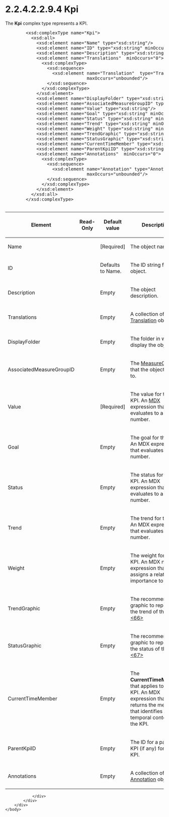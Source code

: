 <html dir="LTR" xmlns:mshelp="http://msdn.microsoft.com/mshelp" xmlns:ddue="http://ddue.schemas.microsoft.com/authoring/2003/5" xmlns:xlink="http://www.w3.org/1999/xlink" xmlns:tool="http://www.microsoft.com/tooltip">
    <head>
        <meta http-equiv="Content-Type" content="text/html; CHARSET=utf-8"></meta>
        <meta name="save" content="history"></meta>
        <title>2.2.4.2.2.9.4 Kpi</title>
        <xml>
            <mshelp:toctitle title="2.2.4.2.2.9.4 Kpi"></mshelp:toctitle>
            <mshelp:rltitle title="[MS-SSAS]: Kpi"></mshelp:rltitle>
            <mshelp:keyword index="A" term="9316aaee-62cd-47fe-860d-3babf68b22e0"></mshelp:keyword>
            <mshelp:attr name="DCSext.ContentType" value="open specification"></mshelp:attr>
            <mshelp:attr name="AssetID" value="9316aaee-62cd-47fe-860d-3babf68b22e0"></mshelp:attr>
            <mshelp:attr name="TopicType" value="kbRef"></mshelp:attr>
            <mshelp:attr name="DCSext.Title" value="[MS-SSAS]: Kpi" />
        </xml>
    </head>
    <body>
        <div id="header">
            <h1 class="heading">2.2.4.2.2.9.4 Kpi</h1>
        </div>
        <div id="mainSection">
            <div id="mainBody">
                <div id="allHistory" class="saveHistory"></div>
                <div id="sectionSection0" class="section" name="collapseableSection">
                    

<p>The <b>Kpi</b> complex type represents a KPI.</p>

<dl>
<dd>
<div><pre>   &lt;xsd:complexType name=&quot;Kpi&quot;&gt;
     &lt;xsd:all&gt;
       &lt;xsd:element name=&quot;Name&quot; type=&quot;xsd:string&quot;/&gt;
       &lt;xsd:element name=&quot;ID&quot; type=&quot;xsd:string&quot; minOccurs=&quot;0&quot;/&gt;
       &lt;xsd:element name=&quot;Description&quot; type=&quot;xsd:string&quot; minOccurs=&quot;0&quot;/&gt;
       &lt;xsd:element name=&quot;Translations&quot;  minOccurs=&quot;0&quot;&gt;
         &lt;xsd:complexType&gt;
           &lt;xsd:sequence&gt;
             &lt;xsd:element name=&quot;Translation&quot;  type=&quot;Translation&quot; minOccurs=&quot;0&quot;
                          maxOccurs=&quot;unbounded&quot;/&gt;
           &lt;/xsd:sequence&gt;
         &lt;/xsd:complexType&gt;
       &lt;/xsd:element&gt;
       &lt;xsd:element name=&quot;DisplayFolder&quot; type=&quot;xsd:string&quot; minOccurs=&quot;0&quot;/&gt;
       &lt;xsd:element name=&quot;AssociatedMeasureGroupID&quot; type=&quot;xsd:string&quot; minOccurs=&quot;0&quot;/&gt;
       &lt;xsd:element name=&quot;Value&quot; type=&quot;xsd:string&quot;/&gt;
       &lt;xsd:element name=&quot;Goal&quot; type=&quot;xsd:string&quot; minOccurs=&quot;0&quot;/&gt;
       &lt;xsd:element name=&quot;Status&quot; type=&quot;xsd:string&quot; minOccurs=&quot;0&quot;/&gt;
       &lt;xsd:element name=&quot;Trend&quot; type=&quot;xsd:string&quot; minOccurs=&quot;0&quot;/&gt;
       &lt;xsd:element name=&quot;Weight&quot; type=&quot;xsd:string&quot; minOccurs=&quot;0&quot;/&gt;
       &lt;xsd:element name=&quot;TrendGraphic&quot; type=&quot;xsd:string&quot; minOccurs=&quot;0&quot;/&gt;
       &lt;xsd:element name=&quot;StatusGraphic&quot; type=&quot;xsd:string&quot; minOccurs=&quot;0&quot;/&gt;
       &lt;xsd:element name=&quot;CurrentTimeMember&quot; type=&quot;xsd:string&quot; minOccurs=&quot;0&quot;/&gt;
       &lt;xsd:element name=&quot;ParentKpiID&quot; type=&quot;xsd:string&quot; minOccurs=&quot;0&quot;/&gt;
       &lt;xsd:element name=&quot;Annotations&quot;  minOccurs=&quot;0&quot;&gt;
         &lt;xsd:complexType&gt;
           &lt;xsd:sequence&gt;
             &lt;xsd:element name=&quot;Annotation&quot; type=&quot;Annotation&quot; minOccurs=&quot;0&quot;
                          maxOccurs=&quot;unbounded&quot;/&gt;
           &lt;/xsd:sequence&gt;
         &lt;/xsd:complexType&gt;
       &lt;/xsd:element&gt;
     &lt;/xsd:all&gt;
   &lt;/xsd:complexType&gt;
            
</pre></div>
</dd></dl>

<table>
 <thead>
  <tr>
   <th>
   <p>Element</p>
   </th>
   <th>
   <p>Read-Only</p>
   </th>
   <th>
   <p>Default value</p>
   </th>
   <th>
   <p>Description</p>
   </th>
  </tr>
 </thead>
 <tr>
  <td>
  <p>Name</p>
  </td>
  <td>
  <p> </p>
  </td>
  <td>
  <p>[Required]</p>
  </td>
  <td>
  <p>The object name.</p>
  </td>
 </tr>
 <tr>
  <td>
  <p>ID</p>
  </td>
  <td>
  <p> </p>
  </td>
  <td>
  <p>Defaults to Name.</p>
  </td>
  <td>
  <p>The ID string for the object.</p>
  </td>
 </tr>
 <tr>
  <td>
  <p>Description</p>
  </td>
  <td>
  <p> </p>
  </td>
  <td>
  <p>Empty</p>
  </td>
  <td>
  <p>The object description.</p>
  </td>
 </tr>
 <tr>
  <td>
  <p>Translations</p>
  </td>
  <td>
  <p> </p>
  </td>
  <td>
  <p>Empty</p>
  </td>
  <td>
  <p>A collection of <a href="f98d69b2-210d-4b96-a77c-effa8052b95e.md">Translation</a> objects.</p>
  </td>
 </tr>
 <tr>
  <td>
  <p>DisplayFolder</p>
  </td>
  <td>
  <p> </p>
  </td>
  <td>
  <p>Empty</p>
  </td>
  <td>
  <p>The folder in which to display the object.</p>
  </td>
 </tr>
 <tr>
  <td>
  <p>AssociatedMeasureGroupID</p>
  </td>
  <td>
  <p> </p>
  </td>
  <td>
  <p>Empty</p>
  </td>
  <td>
  <p>The <a href="da8a6ff0-01ea-491e-9041-c2d97f28544e.md">MeasureGroup</a>
  that the object refers to.</p>
  </td>
 </tr>
 <tr>
  <td>
  <p>Value</p>
  </td>
  <td>
  <p> </p>
  </td>
  <td>
  <p>[Required]</p>
  </td>
  <td>
  <p>The value for this KPI. An <a href="8676f5ce-62d4-4244-a326-634bfed4aba4.md#gt_9b631ff5-dc89-45f0-a1c2-db6981e4804f">MDX</a> expression that
  evaluates to a number.</p>
  </td>
 </tr>
 <tr>
  <td>
  <p>Goal</p>
  </td>
  <td>
  <p> </p>
  </td>
  <td>
  <p>Empty</p>
  </td>
  <td>
  <p>The goal for this KPI. An MDX expression that
  evaluates to a number.</p>
  </td>
 </tr>
 <tr>
  <td>
  <p>Status</p>
  </td>
  <td>
  <p> </p>
  </td>
  <td>
  <p>Empty</p>
  </td>
  <td>
  <p>The status for this KPI. An MDX expression that
  evaluates to a number.</p>
  </td>
 </tr>
 <tr>
  <td>
  <p>Trend</p>
  </td>
  <td>
  <p> </p>
  </td>
  <td>
  <p>Empty</p>
  </td>
  <td>
  <p>The trend for this KPI. An MDX expression that
  evaluates to a number.</p>
  </td>
 </tr>
 <tr>
  <td>
  <p>Weight</p>
  </td>
  <td>
  <p> </p>
  </td>
  <td>
  <p>Empty</p>
  </td>
  <td>
  <p>The weight for this KPI. An MDX numeric expression
  that assigns a relative importance to a KPI.</p>
  </td>
 </tr>
 <tr>
  <td>
  <p>TrendGraphic</p>
  </td>
  <td>
  <p> </p>
  </td>
  <td>
  <p>Empty</p>
  </td>
  <td>
  <p>The recommended graphic to represent the trend of this
  KPI.<a id="Appendix_A_Target_66"></a><a href="b9ac4859-2662-44ca-b131-9addd8b953dc.md#Appendix_A_66" aria-label="Product behavior note 66">&lt;66&gt;</a></p>
  </td>
 </tr>
 <tr>
  <td>
  <p>StatusGraphic</p>
  </td>
  <td>
  <p> </p>
  </td>
  <td>
  <p>Empty</p>
  </td>
  <td>
  <p>The recommended graphic to represent the status of this
  KPI.<a id="Appendix_A_Target_67"></a><a href="b9ac4859-2662-44ca-b131-9addd8b953dc.md#Appendix_A_67" aria-label="Product behavior note 67">&lt;67&gt;</a></p>
  </td>
 </tr>
 <tr>
  <td>
  <p>CurrentTimeMember</p>
  </td>
  <td>
  <p> </p>
  </td>
  <td>
  <p>Empty</p>
  </td>
  <td>
  <p>The <b>CurrentTimeMember</b> that applies to this KPI.
  An MDX expression that returns the member that identifies the temporal
  context of the KPI.</p>
  </td>
 </tr>
 <tr>
  <td>
  <p>ParentKpiID</p>
  </td>
  <td>
  <p> </p>
  </td>
  <td>
  <p>Empty</p>
  </td>
  <td>
  <p>The ID for a parent KPI (if any) for this KPI.</p>
  </td>
 </tr>
 <tr>
  <td>
  <p>Annotations</p>
  </td>
  <td>
  <p> </p>
  </td>
  <td>
  <p>Empty</p>
  </td>
  <td>
  <p>A collection of <a href="f660115e-7c55-4ee3-af55-75939f9a9b3b.md">Annotation</a> objects.</p>
  </td>
 </tr>
</table>

<p> </p>


                </div>
            </div>
        </div>
    </body>
</html>